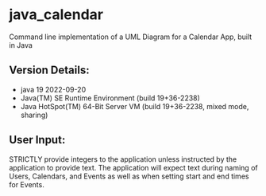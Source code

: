 # java_calendar
Command line implementation of a UML Diagram for a Calendar App, built in Java

## Version Details:
- java 19 2022-09-20
- Java(TM) SE Runtime Environment (build 19+36-2238)
- Java HotSpot(TM) 64-Bit Server VM (build 19+36-2238, mixed mode, sharing)

## User Input:
STRICTLY provide integers to the application unless instructed by the application to provide text.
The application will expect text during naming of Users, Calendars, and Events as well as when setting start and end times for Events.